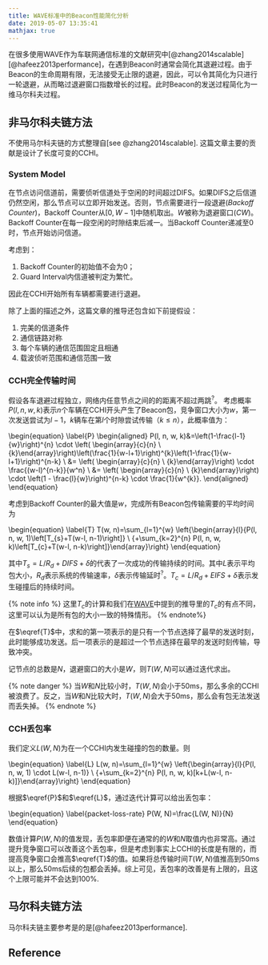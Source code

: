 ```yaml
---
title: WAVE标准中的Beacon性能简化分析
date: 2019-05-07 13:35:41
mathjax: true
---
```

在很多使用WAVE作为车联网通信标准的文献研究中[@zhang2014scalable] [@hafeez2013performance]，在遇到Beacon时通常会简化其退避过程。由于Beacon的生命周期有限，无法接受无止限的退避，因此，可以令其简化为只进行一轮退避，从而略过退避窗口指数增长的过程。此时Beacon的发送过程简化为一维马尔科夫过程。

## 非马尔科夫链方法

不使用马尔科夫链的方式整理自[see @zhang2014scalable]. 这篇文章主要的贡献是设计了长度可变的CCHI。

### System Model

在节点访问信道前，需要侦听信道处于空闲的时间超过DIFS。如果DIFS之后信道仍然空闲，那么节点可以立即开始发送。否则，节点需要进行一段退避(_Backoff Counter_)，Backoff Counter从$[0, W-1]$中随机取出。$W$被称为退避窗口(_CW_)。Backoff Counter在每一段空闲的时隙结束后减一。当Backoff Counter递减至0时，节点开始访问信道。

考虑到：

1. Backoff Counter的初始值不会为0；
2. Guard Interval内信道被判定为繁忙。

因此在CCHI开始所有车辆都需要进行退避。

除了上面的描述之外，这篇文章的推导还包含如下前提假设：

1. 完美的信道条件
2. 通信链路对称
3. 每个车辆的通信范围固定且相通
4. 载波侦听范围和通信范围一致

### CCH完全传输时间

假设各车退避过程独立，网络内任意节点之间的的距离不超过两跳<sup title="Assume there are N vehicles within the two-hop transmission range of each other so that messages are irretrievably corrupted if their transmissions overlap in time">?</sup>。
考虑概率$P(l, n, w, k)$表示$n$个车辆在CCHI开头产生了Beacon包，竞争窗口大小为$w$，第一次发送尝试为$l-1$，$k$辆车在第$l$个时隙尝试传输（$k\leq n$），此概率值为：

\begin{equation}
\label{P}
\begin{aligned}
P(l, n, w, k)&=\left(1-\frac{l-1}{w}\right)^{n} \cdot \left( \begin{array}{c}{n} \\ {k}\end{array}\right)\left(\frac{1}{w-l+1}\right)^{k}\left(1-\frac{1}{w-l+1}\right)^{n-k} \\
&= \left( \begin{array}{c}{n} \\ {k}\end{array}\right) \cdot \frac{(w-l)^{n-k}}{w^n} \\
&= \left( \begin{array}{c}{n} \\ {k}\end{array}\right) \cdot \left(1 - \frac{l}{w}\right)^{n-k} \cdot \frac{1}{w^{k}}.
\end{aligned}
\end{equation}

考虑到Backoff Counter的最大值是$w$，完成所有Beacon包传输需要的平均时间为

\begin{equation}
\label{T}
T(w, n)=\sum_{l=1}^{w} \left\{\begin{array}{l}{P(l, n, w, 1)\left[T_{s}+T(w-l, n-1)\right]} \\ {+\sum_{k=2}^{n} P(l, n, w, k)\left[T_{c}+T(w-l, n-k)\right]}\end{array}\right\}
\end{equation}

其中$T_{s}=L / R_{d}+D I F S+\delta$的代表了一次成功的传输持续的时间。其中$L$表示平均包大小，$R_d$表示系统的传输速率，$\delta$表示传输延时<sup title="这里没有考虑ACK或者RTS/CTS等机制">?</sup>。$T_{c}=L / R_{d}+E I F S+\delta$表示发生碰撞后的持续时间。

{% note info %}
这里$T_c$的计算和我们在[WAVE](./)中提到的推导里的$T_c$的有点不同，这里可以认为是所有包的大小一致的特殊情形。
{% endnote%}

在$\eqref{T}$中，求和的第一项表示的是只有一个节点选择了最早的发送时刻，此时能够成功发送。后一项表示的是超过一个节点选择在最早的发送时刻传输，导致冲突。

记节点的总数是$N$，退避窗口的大小是$W$，则$T(W,N)$可以通过迭代求出。

{% note danger %}
当$W$和$N$比较小时，$T(W,N)$会小于50ms，那么多余的CCHI被浪费了。反之，当$W$和$N$比较大时，$T(W,N)$会大于50ms，那么会有包无法发送而丢失掉。
{% endnote %}

### CCH丢包率

我们定义$L(W,N)$为在一个CCHI内发生碰撞的包的数量。则

\begin{equation}
\label{L}
L(w, n)=\sum_{l=1}^{w} \left\{\begin{array}{l}{P(l, n, w, 1) \cdot L(w-l, n-1)} \\ {+\sum_{k=2}^{n} P(l, n, w, k)[k+L(w-l, n-k)]}\end{array}\right\}
\end{equation}

根据$\eqref{P}$和$\eqref{L}$，通过迭代计算可以给出丢包率：

\begin{equation}
\label{packet-loss-rate}
P(W, N)=\frac{L(W, N)}{N}
\end{equation}

数值计算$P(W, N)$的值发现，丢包率即便在通常的的$W$和$N$取值内也非常高。通过提升竞争窗口可以改善这个丢包率，但是考虑到事实上CCHI的长度是有限的，而提高竞争窗口会推高$\eqref{T}$的值。如果将总传输时间$T(W,N)$值推高到50ms以上，那么50ms后续的包都会丢掉。综上可见，丢包率的改善是有上限的，且这个上限可能并不会达到100%.

## 马尔科夫链方法

马尔科夫链主要参考是的是[@hafeez2013performance].



## Reference

